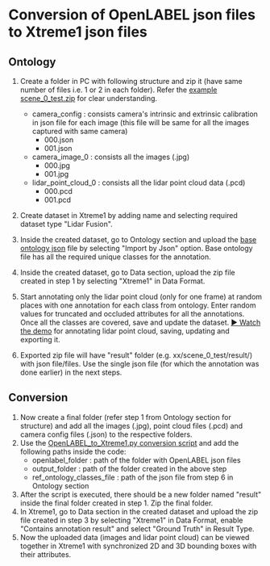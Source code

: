 # Conversion of OpenLABEL json files to Xtreme1 json files

## Ontology
1. Create a folder in PC with following structure and zip it (have same number of files i.e. 1 or 2 in each folder). Refer the [example scene_0_test.zip](https://github.com/surendrakoganti/OpenLABEL_to_Xtreme1/blob/main/scene_0_test.zip) for clear understanding.
   * camera_config : consists camera's intrinsic and extrinsic calibration in json file for each image (this file will be same for all the images captured with same camera)
       * 000.json
       * 001.json
   * camera_image_0 : consists all the images (.jpg)
       * 000.jpg
       * 001.jpg
   * lidar_point_cloud_0 : consists all the lidar point cloud data (.pcd)
       * 000.pcd
       * 001.pcd

2. Create dataset in Xtreme1 by adding name and selecting required dataset type "Lidar Fusion".
3. Inside the created dataset, go to Ontology section and upload the [base ontology json](https://github.com/surendrakoganti/OpenLABEL_to_Xtreme1/blob/main/base_ontology.json) file by selecting "Import by Json" option. Base ontology file has all the required unique classes for the annotation.
4. Inside the created dataset, go to Data section, upload the zip file created in step 1 by selecting "Xtreme1" in Data Format.
5. Start annotating only the lidar point cloud (only for one frame) at random places with one annotation for each class from ontology. Enter random values for truncated and occluded attributes for all the annotations. Once all the classes are covered, save and update the dataset. [▶️ Watch the demo](annotating_lidar_point_cloud.mp4) for annotating lidar point cloud, saving, updating and exporting it.
6. Exported zip file will have "result" folder (e.g. xx/scene_0_test/result/) with json file/files. Use the single json file (for which the annotation was done earlier) in the next steps.

## Conversion
1. Now create a final folder (refer step 1 from Ontology section for structure) and add all the images (.jpg), point cloud files (.pcd) and camera config files (.json) to the respective folders. 
2. Use the [OpenLABEL_to_Xtreme1.py conversion script](https://github.com/surendrakoganti/OpenLABEL_to_Xtreme1/blob/main/OpenLABEL_to_Xtreme1.py) and add the following paths inside the code:
   * openlabel_folder : path of the folder with OpenLABEL json files
   * output_folder : path of the folder created in the above step
   * ref_ontology_classes_file : path of the json file from step 6 in Ontology section
3. After the script is executed, there should be a new folder named "result" inside the final folder created in step 1. Zip the final folder.
4. In Xtreme1, go to Data section in the created dataset and upload the zip file created in step 3 by selecting "Xtreme1" in Data Format, enable "Contains annotation result" and select "Ground Truth" in Result Type.
5. Now the uploaded data (images and lidar point cloud) can be viewed together in Xtreme1 with synchronized 2D and 3D bounding boxes with their attributes. 
